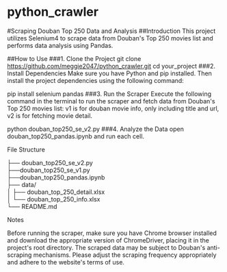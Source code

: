 # python_crawler
#Scraping Douban Top 250 Data and Analysis
##Introduction
This project utilizes Selenium4 to scrape data from Douban's Top 250 movies list and performs data analysis using Pandas.

##How to Use
###1. Clone the Project
git clone https://github.com/meggie2047/python_crawler.git
cd your_project
###2. Install Dependencies
Make sure you have Python and pip installed. Then install the project dependencies using the following command:

pip install selenium pandas
###3. Run the Scraper
Execute the following command in the terminal to run the scraper and fetch data from Douban's Top 250 movies list:
v1 is for douban movie info, only including title and url, v2 is for fetching movie detail.

python douban_top250_se_v2.py
###4. Analyze the Data
open douban_top250_pandas.ipynb and run each cell.


File Structure

├── douban_top250_se_v2.py   
├──douban_top250_se_v1.py            
├──douban_top250_pandas.ipynb   
├── data/                     
│   ├── douban_top_250_detail.xlsx    
│   └── douban_top_250_info.xlsx     
└── README.md 

Notes

Before running the scraper, make sure you have Chrome browser installed and download the appropriate version of ChromeDriver, placing it in the project's root directory.
The scraped data may be subject to Douban's anti-scraping mechanisms. Please adjust the scraping frequency appropriately and adhere to the website's terms of use.

